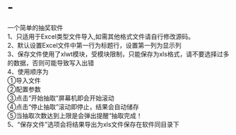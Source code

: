 # -
一个简单的抽奖软件  
1、只适用于Excel类型文件导入,如需其他格式文件请自行修改源码。  
2、默认设置Excel文件中第一行为标题行，设置第一列为显示列  
3、保存文件使用了xlwt模块，受模块限制，只能保存为xls格式，请不要选择过多的数据，否则可能导致写入出错  
4、使用顺序为  
①导入文件  
②配置参数  
③点击“开始抽取”屏幕机即会开始滚动  
④点击“停止抽取”滚动即停止，结果会自动储存  
⑤当抽取次数达到上限是会弹出提醒“抽取完成！  
5、“保存文件”选项会将结果导出为xls文件保存在软件同目录下  
